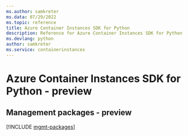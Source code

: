 ```yaml
---
ms.author: samkreter
ms.data: 07/29/2022
ms.topic: reference
title: Azure Container Instances SDK for Python
description: Reference for Azure Container Instances SDK for Python
ms.devlang: python
author: samkreter
ms.service: containerinstances
---
```

# Azure Container Instances SDK for Python - preview

## Management packages - preview
[!INCLUDE [mgmt-packages](container-instances-mgmt-index.md)]